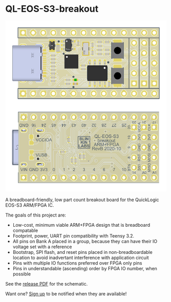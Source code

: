 # QL-EOS-S3-breakout

![Pinout guide](img/board_revb.png)

A breadboard-friendly, low part count breakout board for the QuickLogic EOS-S3 ARM/FPGA IC.

The goals of this project are:

* Low-cost, minimum viable ARM+FPGA design that is breadboard compatable
* Footprint, power, UART pin compatibility with Teensy 3.2.
* All pins on Bank A placed in a group, because they can have their IO voltage set with a reference
* Bootstrap, SPI flash, and reset pins placed in non-breadboardable location to avoid inadvertant interference with application circuit
* Pins with multiple IO functions preferred over FPGA only pins
* Pins in understandable (ascending) order by FPGA IO number, when possible

See the [release PDF](https://raw.githubusercontent.com/Blinkinlabs/QL-EOS-S3-breakout/main/releases/2020-10-06_ql-eos-s3-breakout_RevB.pdf) for the schematic.

Want one? [Sign up](https://forms.gle/7uMRd7YTaTRd96Ph6) to be notified when they are available!
